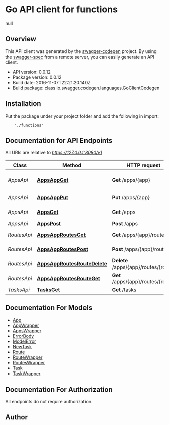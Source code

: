 # Go API client for functions

null

## Overview
This API client was generated by the [swagger-codegen](https://github.com/swagger-api/swagger-codegen) project.  By using the [swagger-spec](https://github.com/swagger-api/swagger-spec) from a remote server, you can easily generate an API client.

- API version: 0.0.12
- Package version: 0.0.12
- Build date: 2016-11-07T22:21:20.140Z
- Build package: class io.swagger.codegen.languages.GoClientCodegen

## Installation
Put the package under your project folder and add the following in import:
```
    "./functions"
```

## Documentation for API Endpoints

All URIs are relative to *https://127.0.0.1:8080/v1*

Class | Method | HTTP request | Description
------------ | ------------- | ------------- | -------------
*AppsApi* | [**AppsAppGet**](docs/AppsApi.md#appsappget) | **Get** /apps/{app} | Get information for a app.
*AppsApi* | [**AppsAppPut**](docs/AppsApi.md#appsappput) | **Put** /apps/{app} | Create/update a app.
*AppsApi* | [**AppsGet**](docs/AppsApi.md#appsget) | **Get** /apps | Get all app names.
*AppsApi* | [**AppsPost**](docs/AppsApi.md#appspost) | **Post** /apps | Post new app
*RoutesApi* | [**AppsAppRoutesGet**](docs/RoutesApi.md#appsapproutesget) | **Get** /apps/{app}/routes | Get route list by app name.
*RoutesApi* | [**AppsAppRoutesPost**](docs/RoutesApi.md#appsapproutespost) | **Post** /apps/{app}/routes | Create new Route
*RoutesApi* | [**AppsAppRoutesRouteDelete**](docs/RoutesApi.md#appsapproutesroutedelete) | **Delete** /apps/{app}/routes/{route} | Deletes the route
*RoutesApi* | [**AppsAppRoutesRouteGet**](docs/RoutesApi.md#appsapproutesrouteget) | **Get** /apps/{app}/routes/{route} | Gets route by name
*TasksApi* | [**TasksGet**](docs/TasksApi.md#tasksget) | **Get** /tasks | Get next task.


## Documentation For Models

 - [App](docs/App.md)
 - [AppWrapper](docs/AppWrapper.md)
 - [AppsWrapper](docs/AppsWrapper.md)
 - [ErrorBody](docs/ErrorBody.md)
 - [ModelError](docs/ModelError.md)
 - [NewTask](docs/NewTask.md)
 - [Route](docs/Route.md)
 - [RouteWrapper](docs/RouteWrapper.md)
 - [RoutesWrapper](docs/RoutesWrapper.md)
 - [Task](docs/Task.md)
 - [TaskWrapper](docs/TaskWrapper.md)


## Documentation For Authorization

 All endpoints do not require authorization.


## Author



